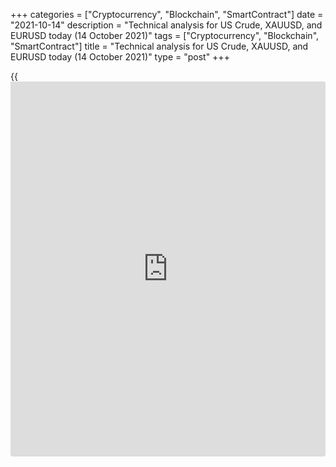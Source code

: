 +++
categories = ["Cryptocurrency", "Blockchain", "SmartContract"]
date = "2021-10-14"
description = "Technical analysis for US Crude, XAUUSD, and EURUSD today (14 October 2021)"
tags = ["Cryptocurrency", "Blockchain", "SmartContract"]
title = "Technical analysis for US Crude, XAUUSD, and EURUSD today (14 October 2021)"
type = "post"
+++

{{<iframe id="large-banner" src="https://www.bounty.group/#slide=24.0" width="100%" height="600" scrolling="no" style="border: 0px solid rgb(216, 221, 230); border-radius: 3px;">}}

2021-10-14

2021-10-14

Short-term analysis for oil, gold, and EURUSD for 14.10.2021Alex
Rodionov

I welcome my fellow traders! I have made a price forecast for US Crude,
XAUUSD, and EURUSD using a combination of margin zones methodology and
technical analysis. Based on the market analysis, I suggest entry
signals for intraday traders.

The short-term gold uptrend continued while the trading recommendation
to enter purchases yielded profits.

The article covers the following subjects:

## Oil price forecast for today: USCrude analysis

Yesterday, oil traders worked out a corrective sell pattern in the zone
of 80.59 - 79.87, after updating October 12 low. The price didn't reach
Intermediary Zone 78.72 - 78.46.

The short-term uptrend is developing with the target at level 81.13.
After reaching this level, it is necessary to assess whether buyers will
be able to consolidate the price above the level. If successful, the
growth will continue with the target in the Gold Zone 82.64 - 82.38.

If level 81.13 is held, then a correction to strong supports will begin
again, in which one should enter purchases.

### [USCrude][1] trading ideas for today:

Watch the market.

* * *

## Gold price forecast for today: XAUUSD analysis

The short-term gold uptrend continued while the trading recommendation
to enter purchases yielded profits. As a result, the October 8 high was
updated, and the Gold Zone 1786 - 1784 was reached.

The Gold Zone was broken out upside with consolidation at the US trading
session. This suggests that the uptrend is most likely to continue with
the target at Target Zone 2 1808 - 1804.

It is profitable to enter new gold purchases on correction according to
the patterns at strong supports: Additional Zone 1786 - 1785 and
Intermediary Zone 1777 - 1775.

### [XAUUSD][2] trading ideas for today:

  1. Buy according to the pattern in Additional Zone 1786 - 1785. TakeProfit: 1795, Target Zone 2 1808 - 1804. StopLoss: according to the pattern rules.

  2. Buy according to the pattern in Intermediary Zone 1777 - 1775. TakeProfit: 1795, Target Zone 2 1808 - 1804. StopLoss: according to the pattern rules.

* * *

## Euro/Dollar forecast for today: EURUSD analysis

The short-term euro trend reversed up after the key resistance at level
1.1583 was broken out. Now the Intermediary Zone 1.1621 - 1.1612 serves
as the growth target.

Today look for long trades with the abovementioned target. It is
profitable to enter trades on the correction in the zone of 1.1579 -
1.1552.

After reaching the IZ, wait for the zone to be held. In this case, the
price will go into correction. If the zone is broken out, a new buy
target will appear.

### [EURUSD][3] trading ideas for today:

Buy in the zone of 1.1579 - 1.1552. TakeProfit: Intermediary Zone 1.1621
- 1.1612. StopLoss: 1.1546.

* * *

P.S. Did you like my article? Share it in social networks: it will be
the best “thank you" :)

Ask me questions and comment below. I’ll be glad to answer your
questions and give necessary explanations.

 **Useful links:**

  * I recommend trying to trade with a reliable broker [here][4]. The system allows you to trade by yourself or copy successful traders from all across the globe.
  * Use my promo-code BLOG for getting deposit bonus 50% on LiteForex platform. Just enter this code in the appropriate field while [depositing][5] your trading account.
  * Telegram chat for traders: <t.me/liteforexengchat>. We are sharing the signals and trading experience
  * Telegram channel with high-quality analytics, Forex reviews, training articles, and other useful things for traders <t.me/liteforex>

## Price chart of XAUUSD in real time mode

The content of this article reflects the author’s opinion and does not
necessarily reflect the official position of LiteForex. The material
published on this page is provided for informational purposes only and
should not be considered as the provision of investment advice for the
purposes of Directive 2004/39/EC.

Rate this article:

{{value}}

( {{count}} {{title}} )

   1. my.liteforex.com/trading?type=oil
   2. my.liteforex.com/trading/chart?symbol=XAUUSD&returnUrl=true
   3. my.liteforex.com/trading/chart?symbol=EURUSD&returnUrl=true
   4. my.liteforex.com/?category=analysts-opinions&slug=short-term-analysis-for-oil-gold-and-eurusd-for-14102021&openPopup=%2Fregistration%2Fpopup&utm_source=blog&utm_medium=article&utm_campaign=bonus
   5. my.liteforex.com/deposit/?category=analysts-opinions&slug=short-term-analysis-for-oil-gold-and-eurusd-for-14102021&promo_code=BLOG&utm_source=blog&utm_medium=article&utm_campaign=bonus